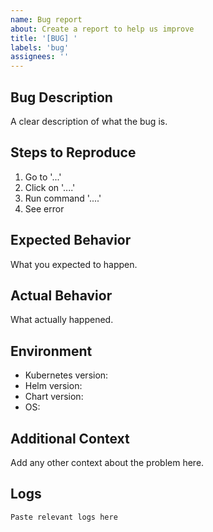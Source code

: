 ```yaml
---
name: Bug report
about: Create a report to help us improve
title: '[BUG] '
labels: 'bug'
assignees: ''
---
```


## Bug Description
A clear description of what the bug is.

## Steps to Reproduce
1. Go to '...'
2. Click on '....'
3. Run command '....'
4. See error

## Expected Behavior
What you expected to happen.

## Actual Behavior  
What actually happened.

## Environment
- Kubernetes version:
- Helm version:
- Chart version:
- OS:

## Additional Context
Add any other context about the problem here.

## Logs
```
Paste relevant logs here
```